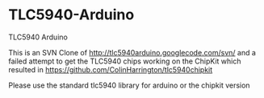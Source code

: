 # TLC5940-Arduino
TLC5940 Arduino

This is an SVN Clone of http://tlc5940arduino.googlecode.com/svn/ 
and a failed attempt to get the TLC5940 chips working on the ChipKit which resulted in https://github.com/ColinHarrington/tlc5940chipkit

Please use the standard tlc5940 library for arduino or the chipkit version
